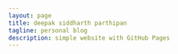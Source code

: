 ```yaml
---
layout: page
title: deepak siddharth parthipan
tagline: personal blog
description: simple website with GitHub Pages
---
```

